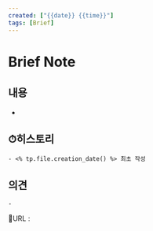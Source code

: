 ```yaml
---
created: ["{{date}} {{time}}"]
tags: [Brief]
---
```


# Brief Note
## 내용
-

## ⏱히스토리
	- <% tp.file.creation_date() %> 최초 작성

## 의견
	-


📙URL :